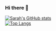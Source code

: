 ### Hi there 👋

[![Sarah's GitHub stats](https://github-readme-stats.vercel.app/api?username=sarahgilbert064&show_icons=true&theme=radical)](https://github.com/anuraghazra/github-readme-stats)
<br>
[![Top Langs](https://github-readme-stats.vercel.app/api/top-langs/?username=sarahgilbert064&show_icons=true&theme=radical)](https://github.com/anuraghazra/github-readme-stats)
<!--
**SarahGilbert064/sarahgilbert064** is a ✨ _special_ ✨ repository because its `README.md` (this file) appears on your GitHub profile.

Here are some ideas to get you started:

- 🔭 I’m currently working on ...
- 🌱 I’m currently learning ...
- 👯 I’m looking to collaborate on ...
- 🤔 I’m looking for help with ...
- 💬 Ask me about ...
- 📫 How to reach me: ...
- 😄 Pronouns: ...
- ⚡ Fun fact: ...
-->
